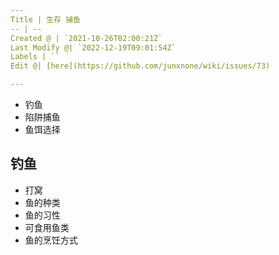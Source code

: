 ```yaml
---
Title | 生存 捕鱼
-- | --
Created @ | `2021-10-26T02:00:21Z`
Last Modify @| `2022-12-19T09:01:54Z`
Labels | ``
Edit @| [here](https://github.com/junxnone/wiki/issues/73)

---
```

- 钓鱼
- 陷阱捕鱼
- 鱼饵选择

## 钓鱼
- 打窝
- 鱼的种类
- 鱼的习性
- 可食用鱼类
- 鱼的烹饪方式

